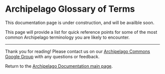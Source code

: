 # Archipelago Glossary of Terms

This documentation page is under construction, and will be availble soon. 

This page will provide a list for quick reference points for some of the most common Archipelago terminology you are likely to encounter.

___

Thank you for reading! Please contact us on our [Archipelago Commons Google Group](https://groups.google.com/forum/#!forum/archipelago-commons) with any questions or feedback.

Return to the [Archipelago Documentation main page](index.md).
